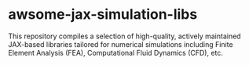 # awsome-jax-simulation-libs
This repository compiles a selection of high-quality, actively maintained JAX-based libraries tailored for numerical simulations including Finite Element Analysis (FEA), Computational Fluid Dynamics (CFD), etc.
